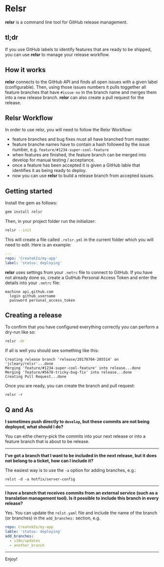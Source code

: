 # Relsr

**relsr** is a command line tool for GitHub release management. 

## tl;dr
If you use GitHub labels to identify features that are ready to be shipped, you can use **relsr** to manage your release workflow.

## How it works
**relsr** connects to the GitHub API and finds all open issues with a given label (configurable). Then, using those issues numbers it pulls toggether all 
feature branches that have `#issue-no` in the branch name and merges them into a new release branch. **relsr** can also create a pull request for the release.


## Relsr Workflow
In order to use relsr, you will need to follow the Relsr Workflow:

- feature branches and bug fixes must all have branched from master.
- feature branche names have to contain a hash followed by the issue number, e.g. `feature/#1234-super-cool-feature`
- when features are finished, the feature branch can be merged into develop for manual testing / acceptance.
- once a feature has been accepted it is given a GitHub lable that identifies it as being ready to deploy.
- now you can use **relsr** to build a release branch from accepted issues.


## Getting started
Install the gem as follows:
```bash
gem install relsr
```

Then, in your project folder run the initializer:
```bash
relsr --init
```

This will create a file called `.relsr.yml` in the current folder which you will need to edit. Here is an example:
```yaml
---
repo: 'CreatekIo/my-app'
label: 'status: deploying'
```

**relsr** uses settings from your `.netrc` file to connect to GitHub. If you have not already done so, create a GutHub Personal Access Token and enter the details into your `.netrc` file:
```
machine api.github.com
  login github_username
  password personal_access_token
```
## Creating a release
To confirm that you have configured everything correctly you can perform a dry-run like so:
```bash
relsr -dr
```

If all is well you should see something like this:
```
Creating release branch 'release/20170704-205514' on 'jcleary/relsr'...done
Merging 'feature/#1234-super-cool-feature' into release...done
Merging 'feature/#5678-tricky-bug-fix' into release...done
Creating Pull Request...done
``` 

Once you are ready, you can create the branch and pull request:
```
relsr -r
```
## Q and As
**I sometimes push directly to `develop`, but these commits are not being deployed, what should I do?**

You can eithe cherry-pick the commits into your next release or into a feature branch that is about to be release.

---

**I've got a branch that I want to be included in the next release, but it does not belong to a ticket, how can I include it?**

The easiest way is to use the `-a` option for adding branches, e.g.: 
```
relst -d -a hotfix/server-config
```
---
**I have a branch that receives commits from an external service (such as a translation management tool). Is it possible to include this branch in every release?** 

Yes. You can update the `relst.yaml` file and include the name of the branch (or branches) in the `add_branches:` section, e.g.
```yaml
repo: CreatekIo/my-app
lable: 'status: deploying'
add_branches:
  - i18n/updates
  - another_branch
```
---


Enjoy!



